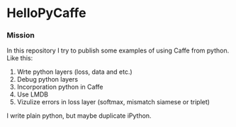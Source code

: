 # HelloPyCaffe
### Mission
In this repository I try to publish some examples of using Caffe from python. 
Like this:  <br />
1. Wrte python layers (loss, data and etc.)  
2. Debug python layers  
3. Incorporation python in Caffe  
4. Use LMDB  
5. Vizulize errors in loss layer (softmax, mismatch siamese or triplet)  

I write plain python, but maybe duplicate iPython.
